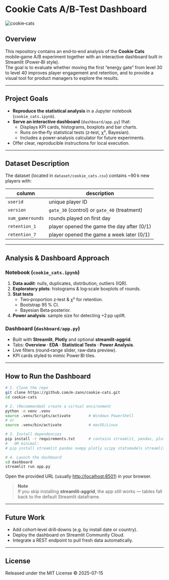 
# Cookie Cats A/B‑Test Dashboard

![cookie‑cats](https://i.ytimg.com/vi/YCo68lwTk5E/maxresdefault.jpg)

## Overview
This repository contains an end‑to‑end analysis of the **Cookie Cats** mobile‑game A/B experiment together with an interactive dashboard built in Streamlit (Power‑BI style).  
The goal is to evaluate whether moving the first “energy gate” from level 30 to level 40 improves player engagement and retention, and to provide a visual tool for product managers to explore the results.

---

## Project Goals
* **Reproduce the statistical analysis** in a Jupyter notebook (`cookie_cats.ipynb`).
* **Serve an interactive dashboard** (`dashboard/app.py`) that:
  * Displays KPI cards, histograms, boxplots and bar charts.
  * Runs on‑the‑fly statistical tests (z‑test, χ², Bayesian).
  * Includes a power‑analysis calculator for future experiments.
* Offer clear, reproducible instructions for local execution.

---

## Dataset Description
The dataset (located in `dataset/cookie_cats.csv`) contains ~90 k new players with:

| column | description |
|--------|-------------|
| `userid` | unique player ID |
| `version` | `gate_30` (control) or `gate_40` (treatment) |
| `sum_gamerounds` | rounds played on first day |
| `retention_1` | player opened the game the day after (0/1) |
| `retention_7` | player opened the game a week later (0/1) |

---

## Analysis & Dashboard Approach
### Notebook (`cookie_cats.ipynb`)
1. **Data audit**: nulls, duplicates, distribution, outliers (IQR).
2. **Exploratory plots**: histograms & log‑scale boxplots of rounds.
3. **Stat tests**  
   * Two‑proportion z‑test & χ² for retention.  
   * Bootstrap 95 % CI.  
   * Bayesian Beta‑posterior.  
4. **Power analysis**: sample size for detecting +2 pp uplift.

### Dashboard (`dashboard/app.py`)
* Built with **Streamlit**, **Plotly** and optional **streamlit‑aggrid**.
* Tabs: **Overview · EDA · Statistical Tests · Power Analysis**.
* Live filters (round‑range slider, raw‑data preview).
* KPI cards styled to mimic Power BI tiles.

---

## How to Run the Dashboard

```bash
# 1. Clone the repo
git clone https://github.com/m-zann/cookie‑cats.git
cd cookie‑cats

# 2. (Recommended) create a virtual environment
python -m venv .venv
source .venv/Scripts/activate        # Windows PowerShell
# or
source .venv/bin/activate            # macOS/Linux

# 3. Install dependencies
pip install -r requirements.txt      # contains streamlit, pandas, plotly...
#   OR minimal:
# pip install streamlit pandas numpy plotly scipy statsmodels streamlit-aggrid

# 4. Launch the dashboard
cd dashboard
streamlit run app.py
```

Open the provided URL (usually <http://localhost:8501>) in your browser.

> **Note**  
> If you skip installing **streamlit‑aggrid**, the app still works — tables fall back to the default Streamlit dataframe.

---

## Future Work
* Add cohort‑level drill‑downs (e.g. by install date or country).
* Deploy the dashboard on Streamlit Community Cloud.
* Integrate a REST endpoint to pull fresh data automatically.

---

## License
Released under the MIT License © 2025-07-15
